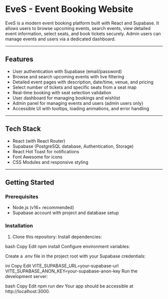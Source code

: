 # EveS - Event Booking Website

EveS is a modern event booking platform built with React and Supabase. It allows users to browse upcoming events, search events, view detailed event information, select seats, and book tickets securely. Admin users can manage events and users via a dedicated dashboard.

---

## Features

- User authentication with Supabase (email/password)
- Browse and search upcoming events with live filtering
- Detailed event pages with description, date/time, venue, and pricing
- Select number of tickets and specific seats from a seat map
- Real-time booking with seat selection validation
- User dashboard for managing bookings and wishlist
- Admin panel for managing events and users (admin users only)
- Accessible UI with tooltips, loading animations, and error handling

---

## Tech Stack

- React (with React Router)
- Supabase (PostgreSQL database, Authentication, Storage)
- React Hot Toast for notifications
- Font Awesome for icons
- CSS Modules and responsive styling

---

## Getting Started

### Prerequisites

- Node.js (v16+ recommended)
- Supabase account with project and database setup

### Installation

1. Clone this repository:
Install dependencies:

bash
Copy
Edit
npm install
Configure environment variables:

Create a .env file in the project root with your Supabase credentials:

ini
Copy
Edit
VITE_SUPABASE_URL=your-supabase-url
VITE_SUPABASE_ANON_KEY=your-supabase-anon-key
Run the development server:

bash
Copy
Edit
npm run dev
Your app should be accessible at http://localhost:3000.
